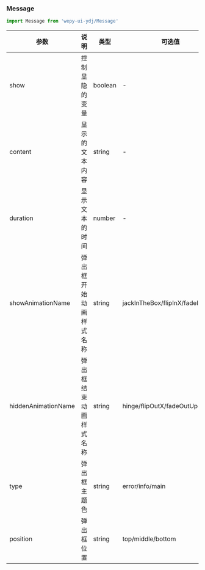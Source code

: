 ### Message

```js
import Message from 'wepy-ui-ydj/Message'
```

| 参数                  | 说明          | 类型      | 可选值                             | 默认值      |
|---------------------|-------------|---------|---------------------------------|----------|
| show                | 控制 显隐 的变量   | boolean | -                               | false    |
| content             | 显示的文本内容     | string  | -                               | 提示消息     |
| duration            | 显示文本的时间     | number  | -                               | 2000     |
| showAnimationName   | 弹出框开始动画样式名称 | string  | jackInTheBox/flipInX/fadeInDown | flipInX  |
| hiddenAnimationName | 弹出框结束动画样式名称 | string  | hinge/flipOutX/fadeOutUp        | flipOutX |
| type                | 弹出框主题色      | string  | error/info/main                 | info     |
| position            | 弹出框位置       | string  | top/middle/bottom               | top      |

